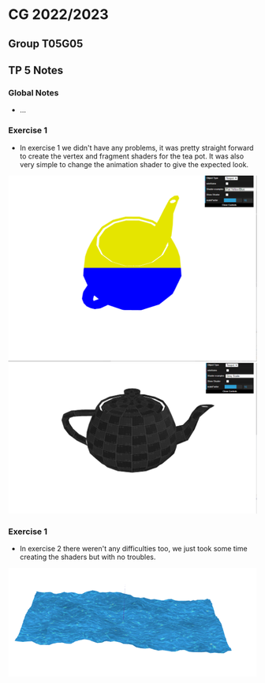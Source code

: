 # CG 2022/2023

## Group T05G05

## TP 5 Notes

### **Global Notes**

- ...

### **Exercise 1**

- In exercise 1 we didn't have any problems, it was pretty straight forward to create the vertex and fragment shaders for the tea pot. It was also very simple to change the animation shader to give the expected look.

![Screenshot 1 - Teapot (Blue and Yellow)](./screenshots/cg-t05g05-tp5-1.png)
![Screenshot 2 - Teapot (Grayscale)](./screenshots/cg-t05g05-tp5-2.png)

### **Exercise 1**

- In exercise 2 there weren't any difficulties too, we just took some time creating the shaders but with no troubles.

![Screenshot 3 - MyPlane (Water)](./screenshots/cg-t05g05-tp5-3.png)
